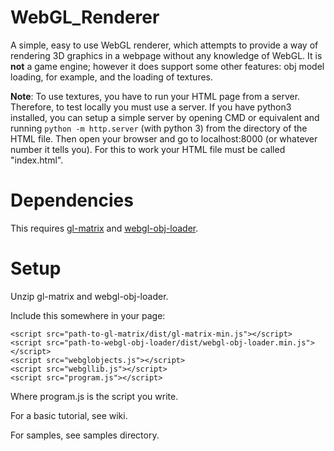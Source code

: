 # WebGL_Renderer
A simple, easy to use WebGL renderer, which attempts to provide a way of rendering 3D graphics in a webpage without any knowledge of WebGL. It is __not__ a game engine; however it does support some other features: obj model loading, for example, and the loading of textures.

__Note__: To use textures, you have to run your HTML page from a server. Therefore, to test locally you must use a server. If you have python3 installed, you can setup a simple server by opening CMD or equivalent and running `python -m http.server` (with python 3) from the directory of the HTML file. Then open your browser and go to localhost:8000 (or whatever number it tells you). For this to work your HTML file must be called "index.html".

# Dependencies
This requires [gl-matrix](https://github.com/toji/gl-matrix) and [webgl-obj-loader](https://github.com/frenchtoast747/webgl-obj-loader).

# Setup
Unzip gl-matrix and webgl-obj-loader.

Include this somewhere in your page:

    <script src="path-to-gl-matrix/dist/gl-matrix-min.js"></script>
    <script src="path-to-webgl-obj-loader/dist/webgl-obj-loader.min.js"></script>
    <script src="webglobjects.js"></script>
    <script src="webgllib.js"></script>
    <script src="program.js"></script>
    
Where program.js is the script you write.

For a basic tutorial, see wiki.

For samples, see samples directory.

